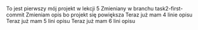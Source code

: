 To jest pierwszy mój projekt w lekcji 5
Zmieniany w branchu task2-first-commit 
Zmieniam opis bo projekt się powiększa
Teraz już mam 4 linie opisu
Teraz już mam 5 lini opisu
Teraz już mam 6 lini opisu
